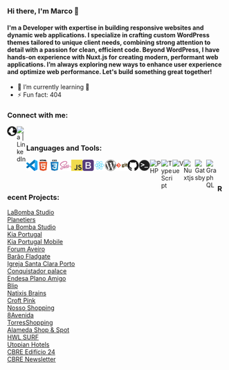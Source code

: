 
### Hi there, I'm Marco 👋

#### I'm a Developer with expertise in building responsive websites and dynamic web applications. I specialize in crafting custom WordPress themes tailored to unique client needs, combining strong attention to detail with a passion for clean, efficient code. Beyond WordPress, I have hands-on experience with Nuxt.js for creating modern, performant web applications. I’m always exploring new ways to enhance user experience and optimize web performance. Let's build something great together!

- 🌱 I’m currently learning 🤣
- ⚡ Fun fact: 404

### Connect with me:

[<img align="left" alt="ab" width="22px" target="_blank" src="https://raw.githubusercontent.com/iconic/open-iconic/master/svg/globe.svg" />][website]
[<img align="left" alt="a | LinkedIn" width="22px" target="_blank" src="https://cdn.jsdelivr.net/npm/simple-icons@v3/icons/linkedin.svg" />][linkedin]

<br />

### Languages and Tools:

<img align="left" alt="Visual Studio Code" width="26px" src="https://raw.githubusercontent.com/github/explore/80688e429a7d4ef2fca1e82350fe8e3517d3494d/topics/visual-studio-code/visual-studio-code.png" />
<img align="left" alt="HTML5" width="26px" src="https://raw.githubusercontent.com/github/explore/80688e429a7d4ef2fca1e82350fe8e3517d3494d/topics/html/html.png" />
<img align="left" alt="CSS3" width="26px" src="https://raw.githubusercontent.com/github/explore/80688e429a7d4ef2fca1e82350fe8e3517d3494d/topics/css/css.png" />
<img align="left" alt="Sass" width="26px" src="https://raw.githubusercontent.com/github/explore/80688e429a7d4ef2fca1e82350fe8e3517d3494d/topics/sass/sass.png" />
<img align="left" alt="JavaScript" width="26px" src="https://raw.githubusercontent.com/github/explore/80688e429a7d4ef2fca1e82350fe8e3517d3494d/topics/javascript/javascript.png" />
<img align="left" alt="bootstrap" width="26px" src="https://raw.githubusercontent.com/github/explore/80688e429a7d4ef2fca1e82350fe8e3517d3494d/topics/bootstrap/bootstrap.png" />
<img align="left" alt="react" width="26px" src="https://raw.githubusercontent.com/github/explore/80688e429a7d4ef2fca1e82350fe8e3517d3494d/topics/react/react.png" />
<img align="left" alt="Gatbsy" width="26px" src="https://raw.githubusercontent.com/github/explore/80688e429a7d4ef2fca1e82350fe8e3517d3494d/topics/wordpress/wordpress.png" />
<img align="left" alt="Git" width="26px" src="https://raw.githubusercontent.com/github/explore/80688e429a7d4ef2fca1e82350fe8e3517d3494d/topics/git/git.png" />
<img align="left" alt="GitHub" width="26px" src="https://raw.githubusercontent.com/github/explore/78df643247d429f6cc873026c0622819ad797942/topics/github/github.png" />
<img align="left" alt="HTML5" width="26px" src="https://raw.githubusercontent.com/github/explore/80688e429a7d4ef2fca1e82350fe8e3517d3494d/topics/terminal/terminal.png" />
<img align="left" alt="PHP" width="26px" src="https://raw.githubusercontent.com/danielcranney/readme-generator/main/public/icons/skills/php-colored.svg" />
<img align="left" alt="TypeScript" width="26px" src="https://raw.githubusercontent.com/danielcranney/readme-generator/main/public/icons/skills/typescript-colored.svg" />
<img align="left" alt="Vue" width="26px" src="https://raw.githubusercontent.com/danielcranney/readme-generator/main/public/icons/skills/vuejs-colored.svg" />
<img align="left" alt="Nuxtjs" width="26px" src="https://raw.githubusercontent.com/danielcranney/readme-generator/main/public/icons/skills/nuxtjs-colored.svg" />
<img align="left" alt="Gatsby" width="26px" src="https://raw.githubusercontent.com/danielcranney/readme-generator/main/public/icons/skills/gatsby-colored.svg" />
<img align="left" alt="GraphQL" width="26px" src="https://raw.githubusercontent.com/danielcranney/readme-generator/main/public/icons/skills/graphql-colored.svg" />
<br />
<br />


[linkedin]: https://www.linkedin.com/in/marco-cabral/
[website]: https://marcocabral.vercel.app
### Recent Projects:<br />
<a target="_blank" href="https://labomba.studio/">LaBomba Studio</a><br />
<a target="_blank" href="https://www.planetiers.com">Planetiers</a><br />
<a target="_blank" href="https://labomba.studio/">La Bomba Studio</a><br />
<a target="_blank" href="https://kia.pt/">Kia Portugal</a><br />
<a target="_blank" href="https://m.kia.pt/">Kia Portugal Mobile</a><br />
<a target="_blank" href="https://forumaveiro.com/">Forum Aveiro</a> <br />
<a target="_blank" href="https://www.baraofladgate.com/">Barão Fladgate</a><br />
<a target="_blank" href="https://santaclaraporto.pt/">Igreja Santa Clara Porto</a><br />
<a target="_blank" href="https://conquistadorpalace.pt/">Conquistador palace</a><br />
<a target="_blank" href="https://planoamigoendesa.pt/cliente/">Endesa Plano Amigo</a><br />
<a target="_blank" href="https://www.blip.deliverymanager.pt/">Blip</a><br />
<a target="_blank" href="https://wewantyourbrain.com/">Natixis Brains</a><br />
<a target="_blank" href="https://croftpink.com/pt/">Croft Pink</a><br />
<a target="_blank" href="https://nossoshopping.pt/">Nosso Shopping</a><br />
<a target="_blank" href="https://www.8avenida.com/">8Avenida</a><br />
<a target="_blank" href="https://torreshopping.pt/">TorresShopping</a><br />
<a target="_blank" href="https://alamedashopping.pt/">Alameda Shop & Spot</a><br />
<a target="_blank" href="https://www.hwlsurf.pt/">HWL SURF</a><br />
<a target="_blank" href="http://utopian.pt/">Utopian Hotels</a><br />
<a target="_blank" href="https://edificio24dejulho98.pt/">CBRE Edifício 24</a><br />
<a target="_blank" href="https://news-cbre.pt/">CBRE Newsletter</a><br />
